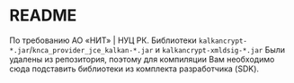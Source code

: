 # README

По требованию  АО «НИТ» | НУЦ РК. Библиотеки `kalkancrypt-*.jar`/`knca_provider_jce_kalkan-*.jar` и `kalkancrypt-xmldsig-*.jar`
Были удалены из репозитория, поэтому для компиляции Вам необходимо сюда подставить библиотеки
из комплекта разработчика (SDK).
